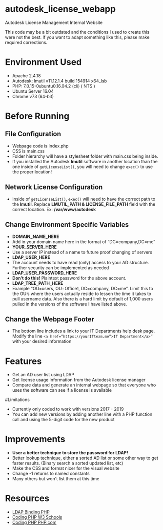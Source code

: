 # autodesk_license_webapp
Autodesk License Management Internal Website

This code may be a bit outdated and the conditions I used to create this were not the best. If you want to adapt something like this, please make required corrections.

# Environment Used
- Apache 2.4.18
- Autodesk: lmutil v11.12.1.4 build 154914 x64_lsb
- PHP: 7.0.15-0ubuntu0.16.04.2 (cli) ( NTS )
- Ubuntu Server 16.04
- Chrome v73 (64-bit)

# Before Running
## File Configuration
- Webpage code is index.php
- CSS is main.css
- Folder hierarchy will have a stylesheet folder with main.css being inside.
 - If you installed the Autodesk **lmutil** software in another location than the one inside of `getLicenseList()`, you will need to change `exec()` to use the proper location! 

## Network License Configuration
- Inside of `getLicenseList()`, `exec()` will need to have the correct path to the **lmutil**. Replace **LMUTIL_PATH & LICENSE_FILE_PATH** field with the correct location. Ex: **/var/www/autodesk**

## Change Environment Specific Variables
- **DOMAIN_NAME_HERE**
 - Add in your domain name here in the format of “DC=company,DC=me”
- **YOUR_SERVER_HERE**
 - Use a server IP instead of a name to future proof changing of servers
- **LDAP_USER_HERE**
 - The account needs to have read (only) access to your AD structure. Further security can be implemented as needed
- **LDAP_USER_PASSWORD_HERE**
 - **Don't do this!** Plaintext password for the above account.
- **LDAP_TREE_PATH_HERE**
 - Example “OU=users, OU=Office1, DC=company, DC=me”. Limit this to the OU’s where the users actually reside to lessen the time it takes to pull username data. Also there is a hard limit by default of 1,000 users pulled in the versions of the software I have listed above.

## Change the Webpage Footer
- The bottom line includes a link to your IT Departments help desk page. Modify the line `<a href=”https://yourITteam.me”>IT Department</a>”` with your desired information

# Features
- Get an AD user list using LDAP
- Get license usage information from the Autodesk license manager
- Compare data and generate an internal webpage so that everyone who uses the software can see if a license is available

#Limitations
- Currently only coded to work with versions 2017 - 2019
 - You can add new versions by adding another line with a PHP function call and using the 5-digit code for the new product

# Improvements
- **User a better technique to store the password for LDAP!**
- Better lookup technique, either a sorted AD list or some other way to get faster results. (Binary search a sorted updated list, etc)
- Make the CSS and format nicer for the visual website
- Change -1 returns to named constants
- Many others but won't list them at this time

# Resources
- [LDAP Binding PHP](https://www.php.net/manual/en/function.ldap-bind.php)
- [Coding PHP W3 Schools](https://www.w3schools.com/php/)
- [Coding PHP PHP.com](https://www.php.net/manual/en/)
